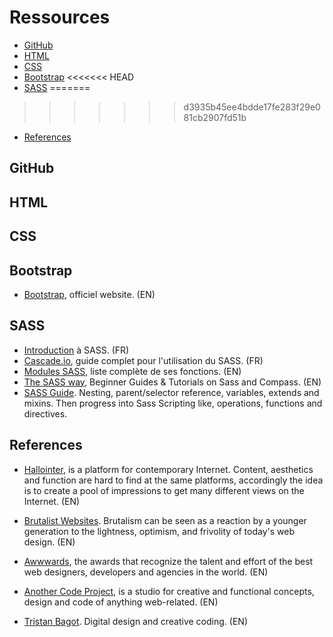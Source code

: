 # Ressources

- [GitHub](https://github.com/pedroseromenho/ressources/#GitHub)
- [HTML](https://github.com/pedroseromenho/ressources/#HTML)
- [CSS](https://github.com/pedroseromenho/ressources/#CSS)
- [Bootstrap](https://github.com/pedroseromenho/ressources/#Bootstrap)
<<<<<<< HEAD
- [SASS](https://github.com/pedroseromenho/ressources/#SASS)
=======
>>>>>>> d3935b45ee4bdde17fe283f29e081cb2907fd51b
- [References](https://github.com/pedroseromenho/ressources/#References)

## GitHub
## HTML
## CSS

## Bootstrap

- [Bootstrap](http://getbootstrap.com), officiel website. (EN)

## SASS

- [Introduction](https://docs.google.com/presentation/d/1GFK1HjajFu8Hc3rLt9iIiv9hrgcVEEvTnFQmEporFxk/edit#slide=id.g35f391192_04) à SASS. (FR)
- [Cascade.io](https://la-cascade.io/tag/sass/), guide complet pour l'utilisation du SASS. (FR)
- [Modules SASS](http://sass-lang.com/documentation/Sass/Script/Functions.html), liste complète de ses fonctions. (EN)
- [The SASS way](http://www.thesassway.com/beginner), Beginner Guides & Tutorials on Sass and Compass. (EN)
- [SASS Guide](https://speakerdeck.com/anotheruiguy/sass-101-a-newbs-guide). Nesting, parent/selector reference, variables, extends and mixins. Then progress into Sass Scripting like, operations, functions and directives.



## References

- [Hallointer](http://hallointer.net/), is a platform for contemporary Internet. Content, aesthetics and function are hard to find at the same platforms, accordingly the idea is to create a pool of impressions to get many different views on the Internet. (EN)

- [Brutalist Websites](http://brutalistwebsites.com/). Brutalism can be seen as a reaction by a younger generation to the lightness, optimism, and frivolity of today's web design. (EN)

- [Awwwards](https://www.awwwards.com/), the awards that recognize the talent and effort of the best web designers, developers and agencies in the world. (EN)

- [Another Code Project](https://anothercodeproject.eu/), is a studio for creative and functional concepts, design and code of anything web-related. (EN)

- [Tristan Bagot](https://www.tristanbagot.com/). Digital design and creative coding. (EN)
